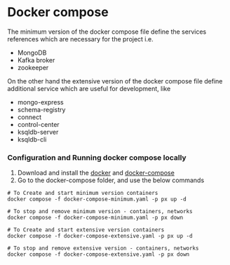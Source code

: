 # Docker compose

The minimum version of the docker compose file define the services references which are necessary for the project i.e.

* MongoDB
* Kafka broker
* zookeeper

On the other hand the extensive version of the docker compose file define additional service which are useful for
development, like

* mongo-express
* schema-registry
* connect
* control-center
* ksqldb-server
* ksqldb-cli

### Configuration and Running docker compose locally

1. Download and install the [docker](https://docs.docker.com/get-docker/)
   and [docker-compose](https://docs.docker.com/compose/install/)
2. Go to the docker-compose folder, and use the below commands

```shell
# To Create and start minimum version containers
docker compose -f docker-compose-minimum.yaml -p px up -d
```

```shell
# To stop and remove minimum version - containers, networks
docker compose -f docker-compose-minimum.yaml -p px down
```

```shell
# To Create and start extensive version containers
docker compose -f docker-compose-extensive.yaml -p px up -d
```

```shell
# To stop and remove extensive version - containers, networks
docker compose -f docker-compose-extensive.yaml -p px down
```
